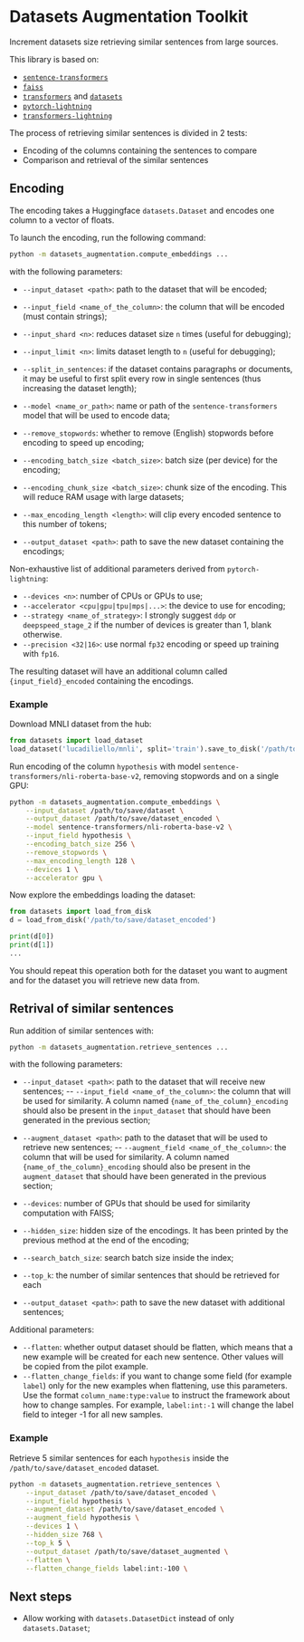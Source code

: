# Datasets Augmentation Toolkit
Increment datasets size retrieving similar sentences from large sources.

This library is based on:
- [`sentence-transformers`](https://www.sbert.net)
- [`faiss`](https://faiss.ai)
- [`transformers`](https://huggingface.co/docs/transformers/index) and [`datasets`](https://huggingface.co/docs/datasets/index)
- [`pytorch-lightning`](https://pytorch-lightning.readthedocs.io/en/latest/)
- [`transformers-lightning`](https://huggingface.co/docs/datasets/index)


The process of retrieving similar sentences is divided in 2 tests:
- Encoding of the columns containing the sentences to compare
- Comparison and retrieval of the similar sentences


## Encoding

The encoding takes a Huggingface `datasets.Dataset` and encodes one column to a vector of floats.

To launch the encoding, run the following command:

```bash
python -m datasets_augmentation.compute_embeddings ... 
```

with the following parameters:
- `--input_dataset <path>`: path to the dataset that will be encoded;
- `--input_field <name_of_the_column>`: the column that will be encoded (must contain strings);
- `--input_shard <n>`: reduces dataset size `n` times (useful for debugging);
- `--input_limit <n>`: limits dataset length to `n` (useful for debugging);
- `--split_in_sentences`: if the dataset contains paragraphs or documents, it may be useful to first split every row in single sentences (thus increasing the dataset length);

- `--model <name_or_path>`: name or path of the `sentence-transformers` model that will be used to encode data;
- `--remove_stopwords`: whether to remove (English) stopwords before encoding to speed up encoding;
- `--encoding_batch_size <batch_size>`: batch size (per device) for the encoding;
- `--encoding_chunk_size <batch_size>`: chunk size of the encoding. This will reduce RAM usage with large datasets;
- `--max_encoding_length <length>`: will clip every encoded sentence to this number of tokens;

- `--output_dataset <path>`: path to save the new dataset containing the encodings;

Non-exhaustive list of additional parameters derived from `pytorch-lightning`:
- `--devices <n>`: number of CPUs or GPUs to use;
- `--accelerator <cpu|gpu|tpu|mps|...>`: the device to use for encoding;
- `--strategy <name_of_strategy>`: I strongly suggest `ddp` or `deepspeed_stage_2` if the number of devices is greater than 1, blank otherwise.
- `--precision <32|16>`: use normal `fp32` encoding or speed up training with `fp16`.

The resulting dataset will have an additional column called `{input_field}_encoded` containing the encodings.

### Example

Download MNLI dataset from the hub:

```python
from datasets import load_dataset
load_dataset('lucadiliello/mnli', split='train').save_to_disk('/path/to/save/dataset')
```

Run encoding of the column `hypothesis` with model `sentence-transformers/nli-roberta-base-v2`, removing stopwords and on a single GPU:
```bash
python -m datasets_augmentation.compute_embeddings \
    --input_dataset /path/to/save/dataset \
    --output_dataset /path/to/save/dataset_encoded \
    --model sentence-transformers/nli-roberta-base-v2 \
    --input_field hypothesis \
    --encoding_batch_size 256 \
    --remove_stopwords \
    --max_encoding_length 128 \
    --devices 1 \
    --accelerator gpu \
```

Now explore the embeddings loading the dataset:

```python
from datasets import load_from_disk
d = load_from_disk('/path/to/save/dataset_encoded')

print(d[0])
print(d[1])
...
```

You should repeat this operation both for the dataset you want to augment and for the dataset you will retrieve new data from.


## Retrival of similar sentences

Run addition of similar sentences with:

```bash
python -m datasets_augmentation.retrieve_sentences ...
```

with the following parameters:
- `--input_dataset <path>`: path to the dataset that will receive new sentences;
-- `--input_field <name_of_the_column>`: the column that will be used for similarity. A column named `{name_of_the_column}_encoding` should also be present in the `input_dataset` that should have been generated in the previous section;

- `--augment_dataset <path>`: path to the dataset that will be used to retrieve new sentences;
-- `--augment_field <name_of_the_column>`: the column that will be used for similarity. A column named `{name_of_the_column}_encoding` should also be present in the `augment_dataset` that should have been generated in the previous section;

- `--devices`: number of GPUs that should be used for similarity computation with FAISS;
- `--hidden_size`: hidden size of the encodings. It has been printed by the previous method at the end of the encoding;
- `--search_batch_size`: search batch size inside the index;
- `--top_k`: the number of similar sentences that should be retrieved for each 

- `--output_dataset <path>`: path to save the new dataset with additional sentences;

Additional parameters:
- `--flatten`: whether output dataset should be flatten, which means that a new example will be created for each new sentence. Other values will be copied from the pilot example.
- `--flatten_change_fields`: if you want to change some field (for example `label`) only for the new examples when flattening, use this parameters. Use the format `column_name:type:value` to instruct the framework about how to change samples. For example, `label:int:-1` will change the label field to integer -1 for all new samples.


### Example

Retrieve 5 similar sentences for each `hypothesis` inside the `/path/to/save/dataset_encoded` dataset.

```bash
python -m datasets_augmentation.retrieve_sentences \
    --input_dataset /path/to/save/dataset_encoded \
    --input_field hypothesis \
    --augment_dataset /path/to/save/dataset_encoded \
    --augment_field hypothesis \
    --devices 1 \
    --hidden_size 768 \
    --top_k 5 \
    --output_dataset /path/to/save/dataset_augmented \
    --flatten \
    --flatten_change_fields label:int:-100 \
```


## Next steps
- Allow working with `datasets.DatasetDict` instead of only `datasets.Dataset`;
